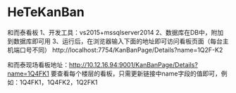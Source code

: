 # HeTeKanBan
和而泰看板
1、开发工具：vs2015+mssqlserver2014
2、数据库在DB中，附加到数据库即可用
3、运行后，在浏览器输入下面的地址即可访问看板页面（每台主机端口号不同）
http://localhost:7754/KanBanPage/Details?name=1Q2F-K2

和而泰现场看板地址：http://10.12.16.94:9001/KanBanPage/Details?name=1Q4FK1
要查看每个楼层的看板，只需更新链接中name字段的值即可，例如：1Q4FK1，1Q4FK2，1Q2FK1
